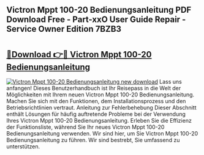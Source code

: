 ## Victron Mppt 100-20 Bedienungsanleitung PDF Download Free - Part-xxO User Guide Repair - Service Owner Edition 7BZB3

# <h2><a href="http://df4vgjt.blite.top/?on=Victron+Mppt+100-20+Bedienungsanleitung">🔗Download 👉🔴 Victron Mppt 100-20 Bedienungsanleitung</a></h2>

[![Victron Mppt 100-20 Bedienungsanleitung new download](https://i.imgur.com/lujVjoI.png)](http://df4vgjt.blite.top/?on=Victron+Mppt+100-20+Bedienungsanleitung)
Lass uns anfangen! Dieses Benutzerhandbuch ist Ihr Reisepass in die Welt der Möglichkeiten mit Ihrem neuen Victron Mppt 100-20 Bedienungsanleitung. Machen Sie sich mit den Funktionen, dem Installationsprozess und den Betriebsrichtlinien vertraut. Anleitung zur Fehlerbehebung Dieser Abschnitt enthält Lösungen für häufig auftretende Probleme bei der Verwendung Ihres Victron Mppt 100-20 Bedienungsanleitung. Erleben Sie die Effizienz der Funktionsliste, während Sie Ihr neues Victron Mppt 100-20 Bedienungsanleitung verwenden. Wir sind hier, um Sie Victron Mppt 100-20 Bedienungsanleitung zu führen. Wir sind bestrebt, Sie umfassend zu unterstützen.
